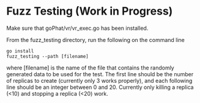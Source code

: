 Fuzz Testing (Work in Progress)
======

Make sure that goPhat/vr/vr_exec.go has been installed.

From the fuzz_testing directory, run the following on the command line

~~~
go install
fuzz_testing --path [filename]
~~~
where [filename] is the name of the file that contains the randomly generated
data to be used for the test. The first line should be the number of replicas
to create (currently only 3 works properly), and each following line should be
an integer between 0 and 20. Currently only killing a replica (<10) and stopping
a replica (<20) work.


